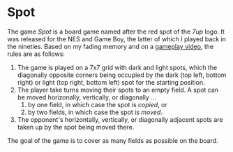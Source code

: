 # Spot

The game _Spot_ is a board game named after the red spot of the _7up_ logo. It was released for the NES and Game Boy, the latter of which I played back in the nineties. Based on my fading memory and on a [gameplay video](https://youtu.be/uE2x6LlbPwg), the rules are as follows:

1. The game is played on a 7x7 grid with dark and light spots, which the diagonally opposite corners being occupied by the dark (top left, bottom right) or light (top right, bottom left) spot for the starting position.
2. The player take turns moving their spots to an empty field. A spot can be moved horizonally, vertically, or diagonally …
    1. by one field, in which case the spot is _copied_, or
    2. by two fields, in which case the spot is _moved_.
3. The opponent's horizontally, vertically, or diagonally adjacent spots are taken up by the spot being moved there.

The goal of the game is to cover as many fields as possible on the board.
